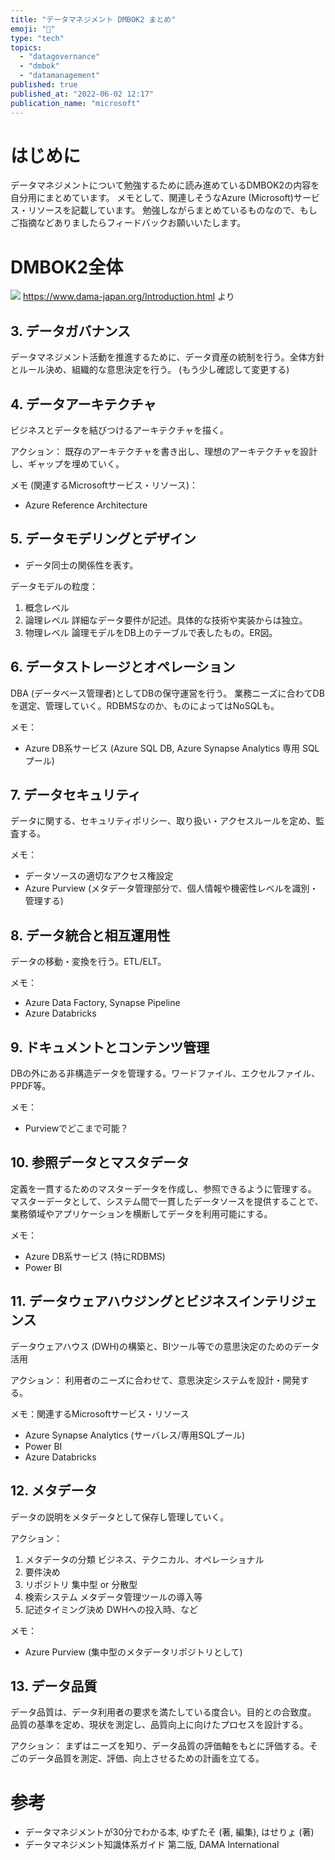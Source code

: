 ```yaml
---
title: "データマネジメント DMBOK2 まとめ"
emoji: "📗"
type: "tech"
topics:
  - "datagovernance"
  - "dmbok"
  - "datamanagement"
published: true
published_at: "2022-06-02 12:17"
publication_name: "microsoft"
---
```


# はじめに

データマネジメントについて勉強するために読み進めているDMBOK2の内容を自分用にまとめています。
メモとして、関連しそうなAzure (Microsoft)サービス・リソースを記載しています。
勉強しながらまとめているものなので、もしご指摘などありましたらフィードバックお願いいたします。

# DMBOK2全体
![](https://storage.googleapis.com/zenn-user-upload/2f61a22d70e8-20220602.png)
https://www.dama-japan.org/Introduction.html より

## 3. データガバナンス
データマネジメント活動を推進するために、データ資産の統制を行う。全体方針とルール決め、組織的な意思決定を行う。
(もう少し確認して変更する)


## 4. データアーキテクチャ
ビジネスとデータを結びつけるアーキテクチャを描く。

アクション：
既存のアーキテクチャを書き出し、理想のアーキテクチャを設計し、ギャップを埋めていく。

メモ (関連するMicrosoftサービス・リソース)：
- Azure Reference Architecture


## 5. データモデリングとデザイン
- データ同士の関係性を表す。

データモデルの粒度：
1. 概念レベル
2. 論理レベル
  詳細なデータ要件が記述。具体的な技術や実装からは独立。
3. 物理レベル
  論理モデルをDB上のテーブルで表したもの。ER図。

## 6. データストレージとオペレーション
DBA (データベース管理者)としてDBの保守運営を行う。
業務ニーズに合わてDBを選定、管理していく。RDBMSなのか、ものによってはNoSQLも。

メモ：
- Azure DB系サービス (Azure SQL DB, Azure Synapse Analytics 専用 SQL プール)


## 7. データセキュリティ
データに関する、セキュリティポリシー、取り扱い・アクセスルールを定め、監査する。

メモ：
- データソースの適切なアクセス権設定
- Azure Purview (メタデータ管理部分で、個人情報や機密性レベルを識別・管理する)


## 8. データ統合と相互運用性
データの移動・変換を行う。ETL/ELT。

メモ：
- Azure Data Factory, Synapse Pipeline
- Azure Databricks


## 9. ドキュメントとコンテンツ管理
DBの外にある非構造データを管理する。ワードファイル、エクセルファイル、PPDF等。

メモ：
- Purviewでどこまで可能？

## 10. 参照データとマスタデータ
定義を一貫するためのマスターデータを作成し、参照できるように管理する。
マスターデータとして、システム間で一貫したデータソースを提供することで、業務領域やアプリケーションを横断してデータを利用可能にする。

メモ：
- Azure DB系サービス (特にRDBMS)
- Power BI


## 11. データウェアハウジングとビジネスインテリジェンス
データウェアハウス (DWH)の構築と、BIツール等での意思決定のためのデータ活用

アクション：
利用者のニーズに合わせて、意思決定システムを設計・開発する。

メモ：関連するMicrosoftサービス・リソース
- Azure Synapse Analytics (サーバレス/専用SQLプール)
- Power BI
- Azure Databricks


## 12. メタデータ
データの説明をメタデータとして保存し管理していく。

アクション：
1. メタデータの分類
  ビジネス、テクニカル、オペレーショナル
2. 要件決め
3. リポジトリ
  集中型 or 分散型
4. 検索システム
  メタデータ管理ツールの導入等
5. 記述タイミング決め
  DWHへの投入時、など

メモ：
- Azure Purview (集中型のメタデータリポジトリとして)


## 13. データ品質
データ品質は、データ利用者の要求を満たしている度合い。目的との合致度。
品質の基準を定め、現状を測定し、品質向上に向けたプロセスを設計する。

アクション：
まずはニーズを知り、データ品質の評価軸をもとに評価する。そごのデータ品質を測定、評価、向上させるための計画を立てる。

# 参考
- データマネジメントが30分でわかる本, ゆずたそ  (著, 編集), はせりょ (著)
- データマネジメント知識体系ガイド 第二版, DAMA International
